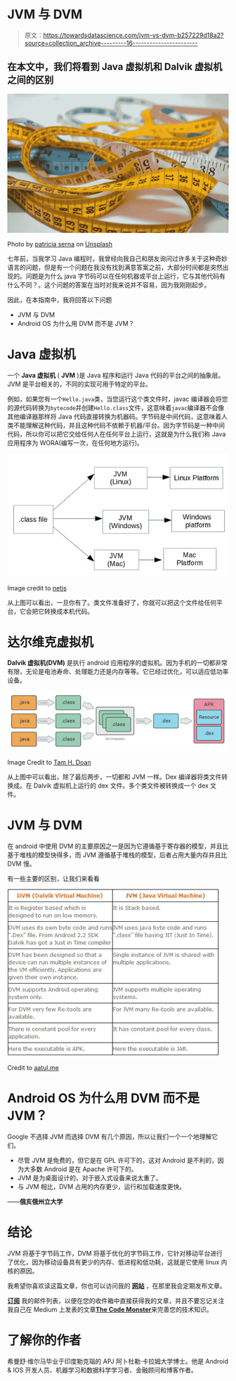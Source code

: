 # JVM 与 DVM

> 原文：<https://towardsdatascience.com/jvm-vs-dvm-b257229d18a2?source=collection_archive---------16----------------------->

## 在本文中，我们将看到 Java 虚拟机和 Dalvik 虚拟机之间的区别

![](img/d07267433b7c3c12e2c7bcdb8d024b97.png)

Photo by [patricia serna](https://unsplash.com/@sernarial?utm_source=unsplash&utm_medium=referral&utm_content=creditCopyText) on [Unsplash](https://unsplash.com/s/photos/inch-tape?utm_source=unsplash&utm_medium=referral&utm_content=creditCopyText)

七年前，当我学习 Java 编程时，我曾经向我自己和朋友询问过许多关于这种奇妙语言的问题，但是有一个问题在我没有找到满意答案之前，大部分时间都是突然出现的。问题是为什么 java 字节码可以在任何机器或平台上运行，它与其他代码有什么不同？。这个问题的答案在当时对我来说并不容易，因为我刚刚起步。

因此，在本指南中，我将回答以下问题

*   JVM 与 DVM
*   Android OS 为什么用 DVM 而不是 JVM？

# Java 虚拟机

一个 **Java 虚拟机** ( **JVM** )是 Java 程序和运行 Java 代码的平台之间的抽象层。JVM 是平台相关的，不同的实现可用于特定的平台。

例如，如果您有一个`Hello.java`类，当您运行这个类文件时，javac 编译器会将您的源代码转换为`bytecode`并创建`Hello.class`文件，这意味着`javac`编译器不会像其他编译器那样将 Java 代码直接转换为机器码。字节码是中间代码，这意味着人类不能理解这种代码，并且这种代码不依赖于机器/平台。因为字节码是一种中间代码，所以你可以把它交给任何人在任何平台上运行，这就是为什么我们称 Java 应用程序为 WORA(编写一次，在任何地方运行)。

![](img/b7089b4769d7c490f009d3a33235776a.png)

Image credit to [netjs](https://netjs.blogspot.com/2015/05/what-are-jvm-jre-and-jdk-in-java.html)

从上图可以看出，一旦你有了。类文件准备好了，你就可以把这个文件给任何平台，它会把它转换成本机代码。

# 达尔维克虚拟机

**Dalvik 虚拟机(DVM)** 是执行 android 应用程序的虚拟机。因为手机的一切都非常有限，无论是电池寿命、处理能力还是内存等等。它已经过优化，可以适应低功率设备。

![](img/01077fb73d11e1986ae8da44b5808531.png)

Image Credit to [Tam H. Doan](https://medium.com/u/671f3a7f82?source=post_page-----b257229d18a2--------------------------------)

从上图中可以看出，除了最后两步，一切都和 JVM 一样。Dex 编译器将类文件转换成。在 Dalvik 虚拟机上运行的 dex 文件。多个类文件被转换成一个 dex 文件。

# JVM 与 DVM

在 android 中使用 DVM 的主要原因之一是因为它遵循基于寄存器的模型，并且比基于堆栈的模型快得多，而 JVM 遵循基于堆栈的模型，后者占用大量内存并且比 DVM 慢。

有一些主要的区别，让我们来看看

![](img/d86bfdc9cd1b538aa0e41ac0636946ea.png)

Credit to [aatul.me](https://aatul.me/2013/04/17/dvm-vs-jvm/)

# Android OS 为什么用 DVM 而不是 JVM？

Google 不选择 JVM 而选择 DVM 有几个原因，所以让我们一个一个地理解它们。

*   尽管 JVM 是免费的，但它是在 GPL 许可下的，这对 Android 是不利的，因为大多数 Android 是在 Apache 许可下的。
*   JVM 是为桌面设计的，对于嵌入式设备来说太重了。
*   与 JVM 相比，DVM 占用的内存更少，运行和加载速度更快。

——**俄亥俄州立大学**

# 结论

JVM 将基于字节码工作，DVM 将基于优化的字节码工作，它针对移动平台进行了优化，因为移动设备具有更少的内存、低进程和低功耗，这就是它使用 linux 内核的原因。

我希望你喜欢读这篇文章，你也可以访问我的 [**网站**](http://thehimanshuverma.com/) ，在那里我会定期发布文章。

[**订阅**](https://mailchi.mp/b08da935e5d9/himanshuverma) 我的邮件列表，以便在您的收件箱中直接获得我的文章，并且不要忘记关注我自己在 Medium 上发表的文章[**The Code Monster**](https://medium.com/the-code-monster)来完善您的技术知识。

# 了解你的作者

希曼舒·维尔马毕业于印度勒克瑙的 APJ 阿卜杜勒·卡拉姆大学博士。他是 Android & IOS 开发人员、机器学习和数据科学学习者、金融顾问和博客作者。